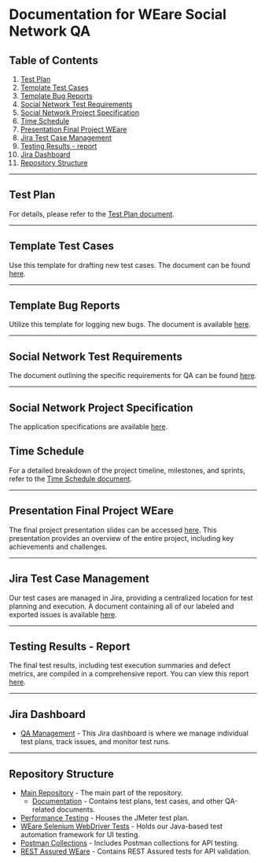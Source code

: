# Documentation for WEare Social Network QA

## Table of Contents
1. [Test Plan](#test-plan)
2. [Template Test Cases](#template-test-cases)
3. [Template Bug Reports](#template-bug-reports)
4. [Social Network Test Requirements](#social-network-test-requirements)
5. [Social Network Project Specification](#social-network-project-specification)
6. [Time Schedule](#time-schedule)
7. [Presentation Final Project WEare](#presentation-final-project-weare)
8. [Jira Test Case Management](#jira-test-case-management)
9. [Testing Results - report](#testing-results---report)
10. [Jira Dashboard](#jira-dashboard)
11. [Repository Structure](#repository-structure)

---

## Test Plan
For details, please refer to the [Test Plan document](./Team4%7Bwin%7D-TEST_PLAN_WEare%20social_network_v4.docx).

---

## Template Test Cases
Use this template for drafting new test cases. The document can be found [here](./Team4{win}-Test_Cases_Template.docx).

---

## Template Bug Reports
Utilize this template for logging new bugs. The document is available [here](./Team4{win}-Bug_template.docx).

---

## Social Network Test Requirements
The document outlining the specific requirements for QA can be found [here](./Team4{win}-Social_Network_Test_Requirements.docx).

---

## Social Network Project Specification
The application specifications are available [here](./Team4{win}-Social_Network_Project_Specification.docx).

## Time Schedule
For a detailed breakdown of the project timeline, milestones, and sprints, refer to the [Time Schedule document](./Team4{win}-Time-Schedule.xlsx).

---

## Presentation Final Project WEare
The final project presentation slides can be accessed [here](./Team4{win}-Presentation-Final-Project-WEare.pptx). This presentation provides an overview of the entire project, including key achievements and challenges.

---

## Jira Test Case Management
Our test cases are managed in Jira, providing a centralized location for test planning and execution. A document containing all of our labeled and exported issues is available [here](./Team4{win}-Jira-Test-Case-Management.doc).

---

## Testing Results - Report
The final test results, including test execution summaries and defect metrics, are compiled in a comprehensive report. You can view this report [here](./Team4{win}-Testing-results-report.xlsx).

---

## Jira Dashboard
- [QA Management](https://team4tests.atlassian.net/jira/software/c/projects/FPW/boards/4) - This Jira dashboard is where we manage individual test plans, track issues, and monitor test runs.


---

## Repository Structure

- [Main Repository](https://github.com/Alpha-50-group-4-final-project/Group-4-common-repo/tree/main) - The main part of the repository.
  - [Documentation](https://github.com/Alpha-50-group-4-final-project/Group-4-common-repo/tree/main/Documentation) - Contains test plans, test cases, and other QA-related documents.
- [Performance Testing](https://github.com/Alpha-50-group-4-final-project/Group-4-common-repo/tree/main/Performance-Testing) - Houses the JMeter test plan.
- [WEare Selenium WebDriver Tests](https://github.com/Alpha-50-group-4-final-project/Group-4-common-repo/tree/main/SeleniumWebDriver-automation-framework) - Holds our Java-based test automation framework for UI testing.
- [Postman Collections](https://github.com/Alpha-50-group-4-final-project/Group-4-common-repo/tree/main/Postman-Collections) - Includes Postman collections for API testing.
- [REST Assured WEare](https://github.com/Alpha-50-group-4-final-project/Group-4-common-repo/tree/main/REST-Assured-WEare) - Contains REST Assured tests for API validation.
